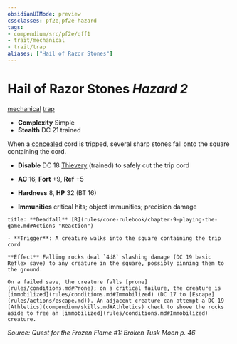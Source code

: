 ```yaml
---
obsidianUIMode: preview
cssclasses: pf2e,pf2e-hazard
tags:
- compendium/src/pf2e/qff1
- trait/mechanical
- trait/trap
aliases: ["Hail of Razor Stones"]
---
```

# Hail of Razor Stones *Hazard 2*  
[mechanical](rules/traits/mechanical.md "Mechanical Hazard Trait")  [trap](rules/traits/trap.md "Trap Hazard Trait")  

- **Complexity** Simple
- **Stealth** DC 21 trained  

When a [concealed](rules/conditions.md#Concealed) cord is tripped, several sharp stones fall onto the square containing the cord.

- **Disable** DC 18 [Thievery](compendium/skills.md#Thievery) (trained) to safely cut the trip cord  

- **AC** 16, **Fort** +9, **Ref** +5
- **Hardness** 8, **HP** 32 (BT 16)
- **Immunities** critical hits; object immunities; precision damage

```ad-embed-ability
title: **Deadfall** [R](rules/core-rulebook/chapter-9-playing-the-game.md#Actions "Reaction")

- **Trigger**: A creature walks into the square containing the trip cord

**Effect** Falling rocks deal `4d8` slashing damage (DC 19 basic Reflex save) to any creature in the square, possibly pinning them to the ground.

On a failed save, the creature falls [prone](rules/conditions.md#Prone); on a critical failure, the creature is [immobilized](rules/conditions.md#Immobilized) (DC 17 to [Escape](rules/actions/escape.md)). An adjacent creature can attempt a DC 19 [Athletics](compendium/skills.md#Athletics) check to shove the rocks aside to free an [immobilized](rules/conditions.md#Immobilized) creature.
```

*Source: Quest for the Frozen Flame #1: Broken Tusk Moon p. 46*